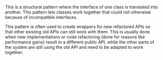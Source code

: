 This is a structural pattern where the interface of one class is translated into another. This pattern lets classes work together that could not otherwise because of incompatible interfaces.

This pattern is often used to create wrappers for new refactored APIs so that other existing old APIs can still work with them. This is usually done when new implementations or code refactoring (done for reasons like performance gains) result in a different public API, while the other parts of the system are still using the old API and need to be adapted to work together.